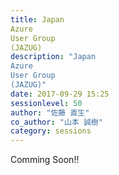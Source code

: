 ```yaml
---
title: Japan
Azure
User Group 
(JAZUG)
description: "Japan
Azure
User Group 
(JAZUG)"
date: 2017-09-29 15:25
sessionlevel: 50
author: "佐藤 直生"
co_author: "山本 誠樹"
category: sessions
---
```

Comming Soon!!
